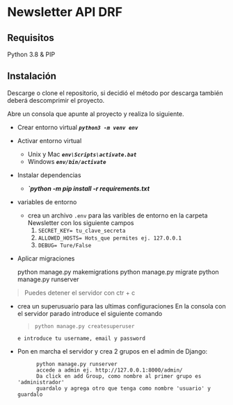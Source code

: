 # Newsletter API DRF

## Requisitos

Python 3.8 &
PIP

## Instalación

Descarge o clone el repositorio, si decidió el método por descarga también deberá
descomprimir el proyecto.

Abre un consola que apunte al proyecto y realiza lo siguiente.

- Crear entorno virtual **_`python3 -m venv env`_**

- Activar entorno virtual

  - Unix y Mac **_`env\Scripts\activate.bat`_**
  - Windows **_`env/bin/activate`_**

- Instalar dependencias
  - **_`python -m pip install -r requirements.txt_**
- variables de entorno
  - crea un archivo `.env` para las varibles de entorno en la carpeta Newsletter con los siguiente campos
    1. `SECRET_KEY= tu_clave_secreta`
    2. `ALLOWED_HOSTS= Hots_que permites ej. 127.0.0.1`
    3. `DEBUG= Ture/False`
- Aplicar migraciones

  python manage.py makemigrations
  python manage.py migrate
  python manage.py runserver

> Puedes detener el servidor con ctr + c

- crea un superusuario para las ultimas configuraciones
  En la consola con el servidor parado introduce el siguiente comando

  >     python manage.py createsuperuser

      e introduce tu username, email y password

- Pon en marcha el servidor y crea 2 grupos en el admin de Django:

        	python manage.py runserver
        	accede a admin ej. http://127.0.0.1:8000/admin/
        	Da click en add Group, como nombre al primer grupo es 'administrador'
        	guardalo y agrega otro que tenga como nombre 'usuario' y guardalo
